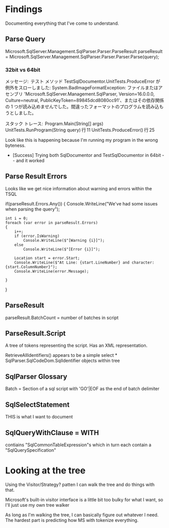 # Findings
Documenting everything that I've come to understand.

## Parse Query
Microsoft.SqlServer.Management.SqlParser.Parser.ParseResult parseResult = Microsoft.SqlServer.Management.SqlParser.Parser.Parser.Parse(query);

### 32bit vs 64bit
メッセージ: 
テスト メソッド TestSqlDocumentor.UnitTests.ProduceError が例外をスローしました: 
System.BadImageFormatException: ファイルまたはアセンブリ 'Microsoft.SqlServer.Management.SqlParser, Version=16.0.0.0, Culture=neutral, PublicKeyToken=89845dcd8080cc91'、またはその依存関係の 1 つが読み込めませんでした。間違ったフォーマットのプログラムを読み込もうとしました。

  スタック トレース: 
Program.Main(String[] args)
UnitTests.RunProgram(String query) 行 11
UnitTests.ProduceError() 行 25

Look like this is happening because I'm running my program in the wrong byteness.
- [Success] Trying both SqlDocumentor and TestSqlDocumentor in 64bit -- and it worked

## Parse Result Errors
Looks like we get nice information about warning and errors within the TSQL

if(parseResult.Errors.Any())
{
    Console.WriteLine("We've had some issues when parsing the query");

    int i = 0;
    foreach (var error in parseResult.Errors)
    {
        i++;
        if (error.IsWarning)
            Console.WriteLine($"[Warning {i}]");
        else
            Console.WriteLine($"[Error {i}]");

        Location start = error.Start;
        Console.WriteLine($"At Line: {start.LineNumber} and character: {start.ColumnNumber}");
        Console.WriteLine(error.Message);

    }
}

## ParseResult

parseResult.BatchCount = number of batches in script


## ParseResult.Script
A tree of tokens representing the script. Has an XML representation.

RetrieveAllIdentifiers()
appears to be a simple select * SqlParser.SqlCodeDom.SqlIdentifier objects within tree

## SqlParser Glossary
Batch = Section of a sql script with 'GO'|EOF as the end of batch delimiter


## SqlSelectStatement
THIS is what I want to document

## SqlQueryWithClause = WITH
contiains "SqlCommonTableExpression"s which in turn each contain a "SqlQuerySpecification"




# Looking at the tree

Using the Visitor/Strategy? patten I can walk the tree and do things with that.

Microsoft's built-in visitor interface is a little bit too bulky for what I want, so I'll just use my own tree walker


As long as I'm walking the tree, I can basically figure out whatever I need. The hardest part is predicting how MS with tokenize everything. 
